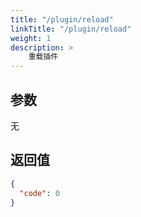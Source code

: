 ```yaml
---
title: "/plugin/reload"
linkTitle: "/plugin/reload"
weight: 1
description: >
    重载插件
---
```


## 参数

无

## 返回值

```json
{
  "code": 0
}
```
